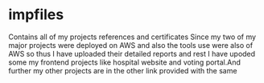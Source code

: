 # impfiles
Contains all of my projects references and certificates
Since my two of my major projects were deployed on AWS and also the tools use were also of AWS so thus I have uploaded their detailed reports and rest I have upoded some my frontend projects like hospital website and voting portal.And further my other projects are in the other link provided with the same
